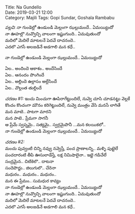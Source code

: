 Title: Na Gundello   
Date: 2019-03-21 12:00  
Category: Majili
Tags: Gopi Sundar, Goshala Rambabu  


_పల్లవి:_
నా గుండెల్లో ఉండుండి మెల్లంగా ఝల్లుమందే.. ఏమయ్యిందో  
నా ఊహల్లొ నువ్వొచ్చి వాలంగా ఇష్టంగుంది.. ఏమవుతుందో   
మదిలో మెదిలే మాటలనే పెదవే దాచనందె..  
ఎదలొ ఎగసే అలజడినే అడగాలి మన కధే..   

నా గుండెల్లో ఉండుండి మెల్లంగా ఝల్లుమందే.. ఏమయ్యిందో  

ఏల.. అందిందె ఆకాశం.. అందేసిందే  
ఏల.. ఆనందం పొంగిందే  
ఏల.. అల్లిందె ఉల్లాసం అల్లేసిందే  
ఏల.. వొల్లంత తుల్లిందే  

_చరణం #1:_
ఇంచు మించుగా ఊపిరాగేట్టుందిలే, నువ్వె చూసి చూడనట్టు వెల్లకే    
కొంచం కొంచంగా మౌనం కరిగెట్టుందిలే, నువ్వె మంత్రం వేసి మనసే లాగితే  
మన మాటె.. పాటగా మారని  
మన పాటె.. ప్రేమగా సాగనీ    
ఆ ప్రేమే స్వప్నమై.. సత్యమై.. స్వర్గమైపొనీ   ...మన కలయికలో..  
నా గుండెల్లో ఉండుండి మెల్లంగా ఝల్లుమందే.. ఏమయ్యిందో   

_చరణం #2:_  
మంచు పువ్వంటి చిన్ని నవ్వు నవ్వెస్తే, పంచ ప్రాణాలన్ని.. మళ్ళి పుట్టెలే   
పంచదారంటి తీపి ఊసులాడేస్తే, లక్ష నిమిషాలైనా.. ఇట్టె గడిచేలే  
సంద్రమైన.. చిటికెలొ.. దాటనా  
సందెపొద్దు.. జిలుగులొ.. చేరెనా   
మధురం.. మధురం.. మధురం..  
మన ఈ ప్రేమం.. సుమధుర కావ్యం   
నా గుండెల్లో ఉండుండి మెల్లంగా ఝల్లుమందే.. ఏమయ్యిందో  
నా ఊహల్లొ నువ్వొచ్చి వాలంగా ఇష్టంగుంది.. ఏమవుతుందో  
మదిలో మెదిలే మాటలనే పెదవే దాచనందె..  
ఎదలొ ఎగసే అలజడినే అడగాలి మన కధే..    
